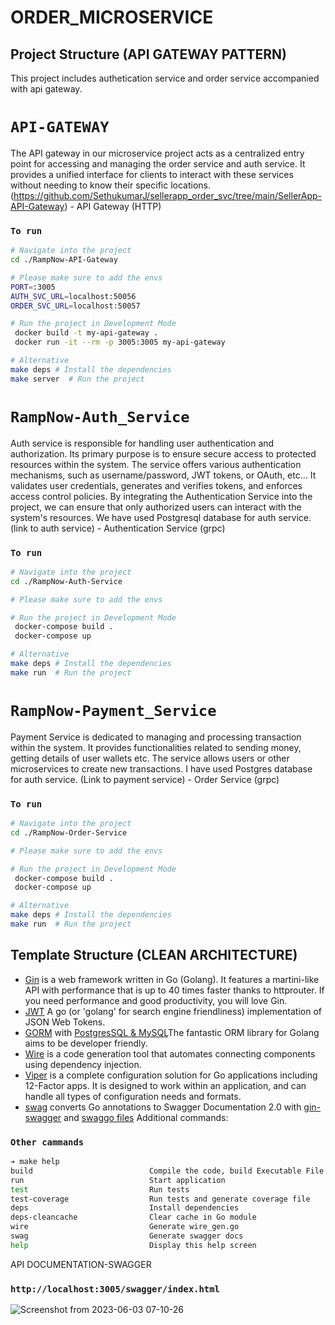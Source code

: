 # ORDER_MICROSERVICE

## Project Structure (API GATEWAY PATTERN)

This project includes authetication service and order service accompanied with api gateway.

# `API-GATEWAY`

The API gateway in our microservice project acts as a centralized entry point for accessing and managing the order service and auth service. It provides a unified interface for clients to interact with these services without needing to know their specific locations.
(https://github.com/SethukumarJ/sellerapp_order_svc/tree/main/SellerApp-API-Gateway) - API Gateway (HTTP)

### `To run`

```bash
# Navigate into the project
cd ./RampNow-API-Gateway

# Please make sure to add the envs
PORT=:3005
AUTH_SVC_URL=localhost:50056
ORDER_SVC_URL=localhost:50057

# Run the project in Development Mode
 docker build -t my-api-gateway .
 docker run -it --rm -p 3005:3005 my-api-gateway

# Alternative
make deps # Install the dependencies
make server  # Run the project
```

# `RampNow-Auth_Service`

Auth service is responsible for handling user authentication and authorization. Its primary purpose is to ensure secure access to protected resources within the system. The service offers various authentication mechanisms, such as username/password, JWT tokens, or OAuth, etc... It validates user credentials, generates and verifies tokens, and enforces access control policies. By integrating the Authentication Service into the project, we can ensure that only authorized users can interact with the system's resources.
We have used Postgresql database for auth service.
(link to auth service) - Authentication Service (grpc)

### `To run`

```bash
# Navigate into the project
cd ./RampNow-Auth-Service

# Please make sure to add the envs

# Run the project in Development Mode
 docker-compose build .
 docker-compose up

# Alternative
make deps # Install the dependencies
make run  # Run the project
```

# `RampNow-Payment_Service`

Payment Service is dedicated to managing and processing transaction within the system. It provides functionalities related to sending money, getting details of user wallets etc. The service allows users or other microservices to create new transactions.
I have used Postgres database for auth service.
(Link to payment service) - Order Service (grpc)

### `To run`

```bash
# Navigate into the project
cd ./RampNow-Order-Service

# Please make sure to add the envs

# Run the project in Development Mode
 docker-compose build .
 docker-compose up

# Alternative
make deps # Install the dependencies
make run  # Run the project
```

## Template Structure (CLEAN ARCHITECTURE)

- [Gin](github.com/gin-gonic/gin) is a web framework written in Go (Golang). It features a martini-like API with performance that is up to 40 times faster thanks to httprouter. If you need performance and good productivity, you will love Gin.
- [JWT](github.com/golang-jwt/jwt) A go (or 'golang' for search engine friendliness) implementation of JSON Web Tokens.
- [GORM](https://gorm.io/index.html) with [PostgresSQL & MySQL](https://gorm.io/docs/connecting_to_the_database.html#PostgreSQL)The fantastic ORM library for Golang aims to be developer friendly.
- [Wire](https://github.com/google/wire) is a code generation tool that automates connecting components using dependency injection.
- [Viper](https://github.com/spf13/viper) is a complete configuration solution for Go applications including 12-Factor apps. It is designed to work within an application, and can handle all types of configuration needs and formats.
- [swag](https://github.com/swaggo/swag) converts Go annotations to Swagger Documentation 2.0 with [gin-swagger](https://github.com/swaggo/gin-swagger) and [swaggo files](github.com/swaggo/files)
  Additional commands:

### `Other cammands`

```bash
➔ make help
build                          Compile the code, build Executable File
run                            Start application
test                           Run tests
test-coverage                  Run tests and generate coverage file
deps                           Install dependencies
deps-cleancache                Clear cache in Go module
wire                           Generate wire_gen.go
swag                           Generate swagger docs
help                           Display this help screen
```

API DOCUMENTATION-SWAGGER

### `http://localhost:3005/swagger/index.html`

![Screenshot from 2023-06-03 07-10-26](https://github.com/SethukumarJ/sellerapp_order_svc/assets/114211073/4bac5c76-bb13-4f1f-896b-fe75deb65a93)
